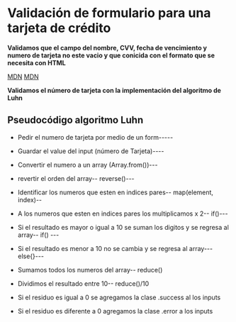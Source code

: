 # Validación de formulario para una tarjeta de crédito

**Validamos que el campo del nombre, CVV, fecha de vencimiento y numero de tarjeta no este vacio y que conicida con el formato que se necesita con HTML**

[MDN](https://developer.mozilla.org/es/docs/Learn/HTML/Forms/Validacion_formulario_datos)
[MDN](https://developers.google.com/web/fundamentals/design-and-ux/input/forms/?hl=es)


**Validamos el número de tarjeta con la implementación del algoritmo de Luhn**

## Pseudocódigo algoritmo Luhn

- Pedir el numero de tarjeta por medio de un form-----

- Guardar el value del input (número de Tarjeta)----

- Convertir el numero a un array (Array.from())---

- revertir el orden del array-- reverse()---

- Identificar los numeros que esten en indices pares-- map(element, index)--

- A los numeros que esten en indices pares los multiplicamos x 2-- if()---

- Si el resultado es mayor o igual a 10 se suman los digitos y se regresa al array-- if() ---

- Si el resultado es menor a 10 no se cambia y se regresa al array--- else{}---

- Sumamos todos los numeros del array-- reduce()

- Dividimos el resultado entre 10-- reduce()/10

- Si el residuo es igual a 0 se agregamos la clase .success al los inputs

- Si el residuo es diferente a 0 agregamos la clase .error a los inputs





